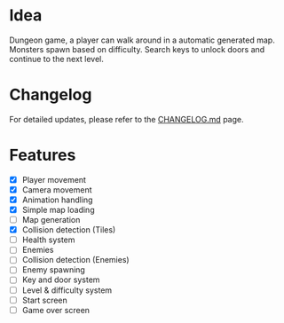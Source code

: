 # Idea
Dungeon game, a player can walk around in a automatic generated map. Monsters spawn based on difficulty. Search keys to unlock doors and continue to the next level.

# Changelog
 For detailed updates, please refer to the [CHANGELOG.md](CHANGELOG.md) page.

# Features
- [x] Player movement
- [x] Camera movement
- [x] Animation handling
- [x] Simple map loading
- [ ] Map generation
- [x] Collision detection (Tiles)
- [ ] Health system
- [ ] Enemies
- [ ] Collision detection (Enemies)
- [ ] Enemy spawning
- [ ] Key and door system
- [ ] Level & difficulty system
- [ ] Start screen
- [ ] Game over screen